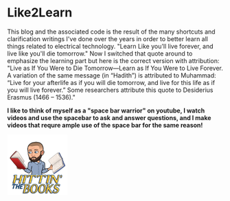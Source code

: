 # Like2Learn

This blog and the associated code is the result of the many shortcuts and clarification writings I've done over the years in order to better learn all things related to electrical technology. 
"Learn Like you'll live forever, and live like you'll die tomorrow." Now I switched that quote around to emphasize the learning part but here is the correct version with attribution: "Live as If You Were to Die Tomorrow—Learn as If You Were to Live Forever. A variation of the same message (in “Hadith”) is attributed to Muhammad: “Live for your afterlife as if you will die tomorrow, and live for this life as if you will live forever.” Some researchers attribute this quote to Desiderius Erasmus (1466 – 1536)."

<b>I like to think of myself as a "space bar warrior" on youtube, I watch videos and use the spacebar to ask and answer questions, and I make videos that requre ample use of the space bar for the same reason! </b>


<img src="hitteinTheBooks.png" width="140" height="140">

